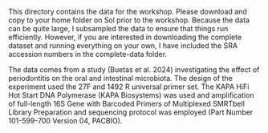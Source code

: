 This directory contains the data for the workshop. Please download and copy to your home folder on Sol prior to the workshop. Because the data can be quite large, I subsampled the data to ensure that things run efficiently. However, if you are interested in downloading the complete dataset and running everything on your own, I have included the SRA accession numbers in the complete-data folder. 

The data comes from a study (Buetas et al. 2024) investigating the effect of periodontitis on the oral and intestinal microbiota. The design of the experiment used the 27F and 1492 R universal primer set. The KAPA HiFi Hot Start DNA Polymerase (KAPA Biosystems) was used and amplification of full-length 16S Gene with Barcoded Primers of Multiplexed SMRTbell Library Preparation and sequencing protocol was employed (Part Number 101-599-700 Version 04, PACBIO). 
